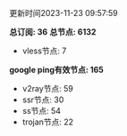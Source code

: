更新时间2023-11-23 09:57:59

**总订阅: 36**
**总节点: 6132**
- vless节点: 7

**google ping有效节点: 165**
- v2ray节点: 59
- ssr节点: 30
- ss节点: 54
- trojan节点: 22
